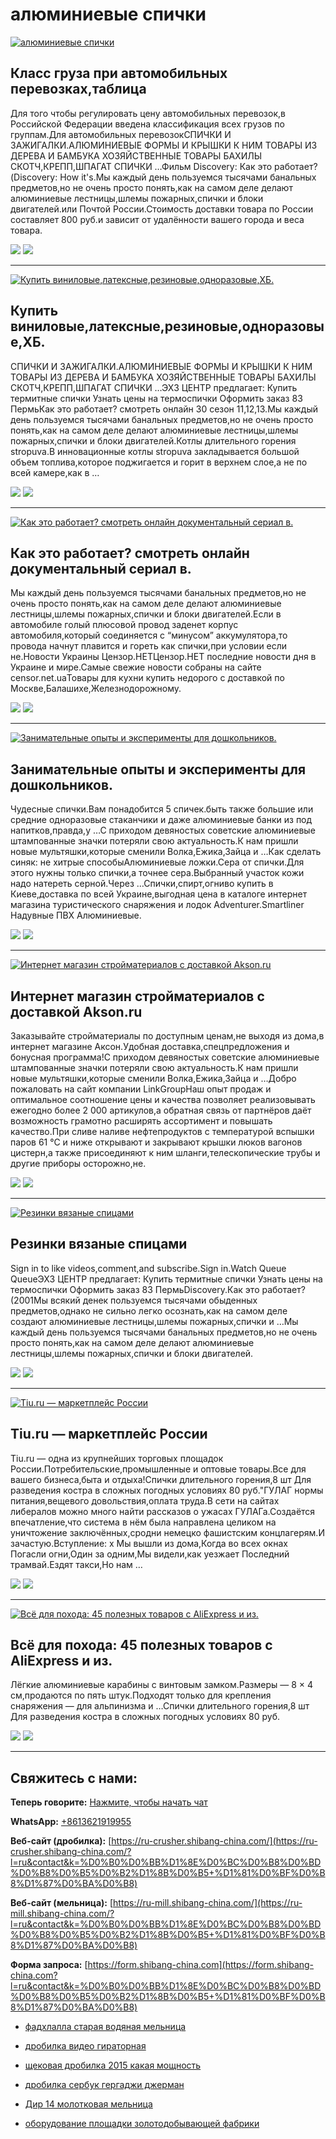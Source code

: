 # алюминиевые спички

<a href="https://swt.shibang-china.com/?l=ru&img&k=%D0%B0%D0%BB%D1%8E%D0%BC%D0%B8%D0%BD%D0%B8%D0%B5%D0%B2%D1%8B%D0%B5+%D1%81%D0%BF%D0%B8%D1%87%D0%BA%D0%B8" target="_blank">![алюминиевые спички](http://static.shibang-china.com/all-800x300/657.jpg)</a>

## Класс груза при автомобильных перевозках,таблица
Для того чтобы регулировать цену автомобильных перевозок,в Российской Федерации введена классификация всех грузов по группам.Для автомобильных перевозокСПИЧКИ И ЗАЖИГАЛКИ.АЛЮМИНИЕВЫЕ ФОРМЫ И КРЫШКИ К НИМ ТОВАРЫ ИЗ ДЕРЕВА И БАМБУКА ХОЗЯЙСТВЕННЫЕ ТОВАРЫ БАХИЛЫ СКОТЧ,КРЕПП,ШПАГАТ СПИЧКИ …Фильм Discovery: Как это работает? (Discovery: How it's.Мы каждый день пользуемся тысячами банальных предметов,но не очень просто понять,как на самом деле делают алюминиевые лестницы,шлемы пожарных,спички и блоки двигателей.или Почтой России.Стоимость доставки товара по России составляет 800 руб.и зависит от удалённости вашего города и веса товара.


<a href="https://whatsapp.shibangsoft.com/WhatsApp.php" target="_blank" title="WhatsApp">![](http://static.shibang-china.com/icon/whatsapp.png)</a> <a href="https://swt.shibang-china.com/?l=ru&icon&k=%D0%B0%D0%BB%D1%8E%D0%BC%D0%B8%D0%BD%D0%B8%D0%B5%D0%B2%D1%8B%D0%B5+%D1%81%D0%BF%D0%B8%D1%87%D0%BA%D0%B8" target="_blank">![](http://static.shibang-china.com/icon/chat-ru.png)</a>

---

<a href="https://swt.shibang-china.com/?l=ru&img&k=%D0%B0%D0%BB%D1%8E%D0%BC%D0%B8%D0%BD%D0%B8%D0%B5%D0%B2%D1%8B%D0%B5+%D1%81%D0%BF%D0%B8%D1%87%D0%BA%D0%B8" target="_blank">![Купить виниловые,латексные,резиновые,одноразовые,ХБ.](http://static.shibang-china.com/all-800x300/1350.jpg)</a>

## Купить виниловые,латексные,резиновые,одноразовые,ХБ.
СПИЧКИ И ЗАЖИГАЛКИ.АЛЮМИНИЕВЫЕ ФОРМЫ И КРЫШКИ К НИМ ТОВАРЫ ИЗ ДЕРЕВА И БАМБУКА ХОЗЯЙСТВЕННЫЕ ТОВАРЫ БАХИЛЫ СКОТЧ,КРЕПП,ШПАГАТ СПИЧКИ …ЭХЗ ЦЕНТР предлагает: Купить термитные спички Узнать цены на термоспички Оформить заказ 83 ПермьКак это работает? смотреть онлайн 30 сезон 11,12,13.Мы каждый день пользуемся тысячами банальных предметов,но не очень просто понять,как на самом деле делают алюминиевые лестницы,шлемы пожарных,спички и блоки двигателей.Котлы длительного горения stropuva.В инновационные котлы stropuva закладывается большой объем топлива,которое поджигается и горит в верхнем слое,а не по всей камере,как в …


<a href="https://whatsapp.shibangsoft.com/WhatsApp.php" target="_blank" title="WhatsApp">![](http://static.shibang-china.com/icon/whatsapp.png)</a> <a href="https://swt.shibang-china.com/?l=ru&icon&k=%D0%B0%D0%BB%D1%8E%D0%BC%D0%B8%D0%BD%D0%B8%D0%B5%D0%B2%D1%8B%D0%B5+%D1%81%D0%BF%D0%B8%D1%87%D0%BA%D0%B8" target="_blank">![](http://static.shibang-china.com/icon/chat-ru.png)</a>

---

<a href="https://swt.shibang-china.com/?l=ru&img&k=%D0%B0%D0%BB%D1%8E%D0%BC%D0%B8%D0%BD%D0%B8%D0%B5%D0%B2%D1%8B%D0%B5+%D1%81%D0%BF%D0%B8%D1%87%D0%BA%D0%B8" target="_blank">![Как это работает? смотреть онлайн документальный сериал в.](http://static.shibang-china.com/all-800x300/277.jpg)</a>

## Как это работает? смотреть онлайн документальный сериал в.
Мы каждый день пользуемся тысячами банальных предметов,но не очень просто понять,как на самом деле делают алюминиевые лестницы,шлемы пожарных,спички и блоки двигателей.Если в автомобиле голый плюсовой провод заденет корпус автомобиля,который соединяется с “минусом” аккумулятора,то провода начнут плавится и гореть как спички,при условии если не.Новости Украины Цензор.НЕТЦензор.НЕТ последние новости дня в Украине и мире.Самые свежие новости собраны на сайте censor.net.uaТовары для кухни купить недорого с доставкой по Москве,Балашихе,Железнодорожному.


<a href="https://whatsapp.shibangsoft.com/WhatsApp.php" target="_blank" title="WhatsApp">![](http://static.shibang-china.com/icon/whatsapp.png)</a> <a href="https://swt.shibang-china.com/?l=ru&icon&k=%D0%B0%D0%BB%D1%8E%D0%BC%D0%B8%D0%BD%D0%B8%D0%B5%D0%B2%D1%8B%D0%B5+%D1%81%D0%BF%D0%B8%D1%87%D0%BA%D0%B8" target="_blank">![](http://static.shibang-china.com/icon/chat-ru.png)</a>

---

<a href="https://swt.shibang-china.com/?l=ru&img&k=%D0%B0%D0%BB%D1%8E%D0%BC%D0%B8%D0%BD%D0%B8%D0%B5%D0%B2%D1%8B%D0%B5+%D1%81%D0%BF%D0%B8%D1%87%D0%BA%D0%B8" target="_blank">![Занимательные опыты и эксперименты для дошкольников.](http://static.shibang-china.com/all-800x300/1135.jpg)</a>

## Занимательные опыты и эксперименты для дошкольников.
Чудесные спички.Вам понадобится 5 спичек.быть также большие или средние одноразовые стаканчики и даже алюминиевые банки из под напитков,правда,у …С приходом девяностых советские алюминиевые штампованные значки потеряли свою актуальность.К нам пришли новые мультяшки,которые сменили Волка,Ежика,Зайца и …Как сделать синяк: не хитрые способыАлюминиевые ложки.Сера от спички.Для этого нужны только спички,а точнее сера.Выбранный участок кожи надо натереть серной.Через …Спички,спирт,огниво купить в Киеве,доставка по всей Украине,выгодная цена в каталоге интернет магазина туристического снаряжения и лодок Adventurer.Smartliner Надувные ПВХ Алюминиевые.


<a href="https://whatsapp.shibangsoft.com/WhatsApp.php" target="_blank" title="WhatsApp">![](http://static.shibang-china.com/icon/whatsapp.png)</a> <a href="https://swt.shibang-china.com/?l=ru&icon&k=%D0%B0%D0%BB%D1%8E%D0%BC%D0%B8%D0%BD%D0%B8%D0%B5%D0%B2%D1%8B%D0%B5+%D1%81%D0%BF%D0%B8%D1%87%D0%BA%D0%B8" target="_blank">![](http://static.shibang-china.com/icon/chat-ru.png)</a>

---

<a href="https://swt.shibang-china.com/?l=ru&img&k=%D0%B0%D0%BB%D1%8E%D0%BC%D0%B8%D0%BD%D0%B8%D0%B5%D0%B2%D1%8B%D0%B5+%D1%81%D0%BF%D0%B8%D1%87%D0%BA%D0%B8" target="_blank">![Интернет магазин стройматериалов с доставкой Akson.ru](http://static.shibang-china.com/all-800x300/149.jpg)</a>

## Интернет магазин стройматериалов с доставкой Akson.ru
Заказывайте стройматериалы по доступным ценам,не выходя из дома,в интернет магазине Аксон.Удобная доставка,спецпредложения и бонусная программа!С приходом девяностых советские алюминиевые штампованные значки потеряли свою актуальность.К нам пришли новые мультяшки,которые сменили Волка,Ежика,Зайца и …Добро пожаловать на сайт компании LinkGroupНаш опыт продаж и оптимальное соотношение цены и качества позволяет реализовывать ежегодно более 2 000 артикулов,а обратная связь от партнёров даёт возможность грамотно расширять ассортимент и повышать качество.При сливе наливе нефтепродуктов с температурой вспышки паров 61 &#176;С и ниже открывают и закрывают крышки люков вагонов цистерн,а также присоединяют к ним шланги,телескопические трубы и другие приборы осторожно,не.


<a href="https://whatsapp.shibangsoft.com/WhatsApp.php" target="_blank" title="WhatsApp">![](http://static.shibang-china.com/icon/whatsapp.png)</a> <a href="https://swt.shibang-china.com/?l=ru&icon&k=%D0%B0%D0%BB%D1%8E%D0%BC%D0%B8%D0%BD%D0%B8%D0%B5%D0%B2%D1%8B%D0%B5+%D1%81%D0%BF%D0%B8%D1%87%D0%BA%D0%B8" target="_blank">![](http://static.shibang-china.com/icon/chat-ru.png)</a>

---

<a href="https://swt.shibang-china.com/?l=ru&img&k=%D0%B0%D0%BB%D1%8E%D0%BC%D0%B8%D0%BD%D0%B8%D0%B5%D0%B2%D1%8B%D0%B5+%D1%81%D0%BF%D0%B8%D1%87%D0%BA%D0%B8" target="_blank">![Резинки вязаные спицами](http://static.shibang-china.com/all-800x300/423.jpg)</a>

## Резинки вязаные спицами
Sign in to like videos,comment,and subscribe.Sign in.Watch Queue QueueЭХЗ ЦЕНТР предлагает: Купить термитные спички Узнать цены на термоспички Оформить заказ 83 ПермьDiscovery.Как это работает? (2001Мы всякий денек пользуемся тысячами обыденных предметов,однако не сильно легко осознать,как на самом деле создают алюминиевые лестницы,шлемы пожарных,спички и …Мы каждый день пользуемся тысячами банальных предметов,но не очень просто понять,как на самом деле делают алюминиевые лестницы,шлемы пожарных,спички и блоки двигателей.


<a href="https://whatsapp.shibangsoft.com/WhatsApp.php" target="_blank" title="WhatsApp">![](http://static.shibang-china.com/icon/whatsapp.png)</a> <a href="https://swt.shibang-china.com/?l=ru&icon&k=%D0%B0%D0%BB%D1%8E%D0%BC%D0%B8%D0%BD%D0%B8%D0%B5%D0%B2%D1%8B%D0%B5+%D1%81%D0%BF%D0%B8%D1%87%D0%BA%D0%B8" target="_blank">![](http://static.shibang-china.com/icon/chat-ru.png)</a>

---

<a href="https://swt.shibang-china.com/?l=ru&img&k=%D0%B0%D0%BB%D1%8E%D0%BC%D0%B8%D0%BD%D0%B8%D0%B5%D0%B2%D1%8B%D0%B5+%D1%81%D0%BF%D0%B8%D1%87%D0%BA%D0%B8" target="_blank">![Tiu.ru — маркетплейс России](http://static.shibang-china.com/all-800x300/1166.jpg)</a>

## Tiu.ru — маркетплейс России
Tiu.ru — одна из крупнейших торговых площадок России.Потребительские,промышленные и оптовые товары.Все для вашего бизнеса,быта и отдыха!Спички длительного горения,8 шт Для разведения костра в сложных погодных условиях 80 руб.&quot;ГУЛАГ нормы питания,вещевого довольствия,оплата труда.В сети на сайтах либералов можно много найти рассказов о ужасах ГУЛАГа.Создаётся впечатление,что система в нём была направлена целиком на уничтожение заключённых,сродни немецко фашистским концлагерям.И зачастую.Вступление: x Мы вышли из дома,Когда во всех окнах Погасли огни,Один за одним,Мы видели,как уезжает Последний трамвай.Ездят такси,Но нам …


<a href="https://whatsapp.shibangsoft.com/WhatsApp.php" target="_blank" title="WhatsApp">![](http://static.shibang-china.com/icon/whatsapp.png)</a> <a href="https://swt.shibang-china.com/?l=ru&icon&k=%D0%B0%D0%BB%D1%8E%D0%BC%D0%B8%D0%BD%D0%B8%D0%B5%D0%B2%D1%8B%D0%B5+%D1%81%D0%BF%D0%B8%D1%87%D0%BA%D0%B8" target="_blank">![](http://static.shibang-china.com/icon/chat-ru.png)</a>

---

<a href="https://swt.shibang-china.com/?l=ru&img&k=%D0%B0%D0%BB%D1%8E%D0%BC%D0%B8%D0%BD%D0%B8%D0%B5%D0%B2%D1%8B%D0%B5+%D1%81%D0%BF%D0%B8%D1%87%D0%BA%D0%B8" target="_blank">![Всё для похода: 45 полезных товаров с AliExpress и из.](http://static.shibang-china.com/all-800x300/373.jpg)</a>

## Всё для похода: 45 полезных товаров с AliExpress и из.
Лёгкие алюминиевые карабины с винтовым замком.Размеры — 8 &#215; 4 см,продаются по пять штук.Подходят только для крепления снаряжения — для альпинизма и …Спички длительного горения,8 шт Для разведения костра в сложных погодных условиях 80 руб.

<a href="https://whatsapp.shibangsoft.com/WhatsApp.php" target="_blank" title="WhatsApp">![](http://static.shibang-china.com/icon/whatsapp.png)</a> <a href="https://swt.shibang-china.com/?l=ru&icon&k=%D0%B0%D0%BB%D1%8E%D0%BC%D0%B8%D0%BD%D0%B8%D0%B5%D0%B2%D1%8B%D0%B5+%D1%81%D0%BF%D0%B8%D1%87%D0%BA%D0%B8" target="_blank">![](http://static.shibang-china.com/icon/chat-ru.png)</a>

---
## Свяжитесь с нами:

**Теперь говорите:** [Нажмите, чтобы начать чат](https://swt.shibang-china.com?l=ru&contact&k=%D0%B0%D0%BB%D1%8E%D0%BC%D0%B8%D0%BD%D0%B8%D0%B5%D0%B2%D1%8B%D0%B5+%D1%81%D0%BF%D0%B8%D1%87%D0%BA%D0%B8)

**WhatsApp:**  [+8613621919955](https://whatsapp.shibangsoft.com/WhatsApp.php)

**Веб-сайт (дробилка):** [https://ru-crusher.shibang-china.com/](https://ru-crusher.shibang-china.com/?l=ru&contact&k=%D0%B0%D0%BB%D1%8E%D0%BC%D0%B8%D0%BD%D0%B8%D0%B5%D0%B2%D1%8B%D0%B5+%D1%81%D0%BF%D0%B8%D1%87%D0%BA%D0%B8)

**Веб-сайт (мельница):** [https://ru-mill.shibang-china.com/](https://ru-mill.shibang-china.com/?l=ru&contact&k=%D0%B0%D0%BB%D1%8E%D0%BC%D0%B8%D0%BD%D0%B8%D0%B5%D0%B2%D1%8B%D0%B5+%D1%81%D0%BF%D0%B8%D1%87%D0%BA%D0%B8)

**Форма запроса:** [https://form.shibang-china.com](https://form.shibang-china.com?l=ru&contact&k=%D0%B0%D0%BB%D1%8E%D0%BC%D0%B8%D0%BD%D0%B8%D0%B5%D0%B2%D1%8B%D0%B5+%D1%81%D0%BF%D0%B8%D1%87%D0%BA%D0%B8)

* [фадхлалла старая водяная мельница](../121/%D1%84%D0%B0%D0%B4%D1%85%D0%BB%D0%B0%D0%BB%D0%BB%D0%B0%20%D1%81%D1%82%D0%B0%D1%80%D0%B0%D1%8F%20%D0%B2%D0%BE%D0%B4%D1%8F%D0%BD%D0%B0%D1%8F%20%D0%BC%D0%B5%D0%BB%D1%8C%D0%BD%D0%B8%D1%86%D0%B0.md)

* [дробилка видео гираторная](../124/%D0%B4%D1%80%D0%BE%D0%B1%D0%B8%D0%BB%D0%BA%D0%B0%20%D0%B2%D0%B8%D0%B4%D0%B5%D0%BE%20%D0%B3%D0%B8%D1%80%D0%B0%D1%82%D0%BE%D1%80%D0%BD%D0%B0%D1%8F.md)

* [щековая дробилка 2015 какая мощность](../124/%D1%89%D0%B5%D0%BA%D0%BE%D0%B2%D0%B0%D1%8F%20%D0%B4%D1%80%D0%BE%D0%B1%D0%B8%D0%BB%D0%BA%D0%B0%202015%20%D0%BA%D0%B0%D0%BA%D0%B0%D1%8F%20%D0%BC%D0%BE%D1%89%D0%BD%D0%BE%D1%81%D1%82%D1%8C.md)

* [дробилка сербук гергаджи джерман](../125/%D0%B4%D1%80%D0%BE%D0%B1%D0%B8%D0%BB%D0%BA%D0%B0%20%D1%81%D0%B5%D1%80%D0%B1%D1%83%D0%BA%20%D0%B3%D0%B5%D1%80%D0%B3%D0%B0%D0%B4%D0%B6%D0%B8%20%D0%B4%D0%B6%D0%B5%D1%80%D0%BC%D0%B0%D0%BD.md)

* [Дир 14 молотковая мельница](../123/%D0%94%D0%B8%D1%80%2014%20%D0%BC%D0%BE%D0%BB%D0%BE%D1%82%D0%BA%D0%BE%D0%B2%D0%B0%D1%8F%20%D0%BC%D0%B5%D0%BB%D1%8C%D0%BD%D0%B8%D1%86%D0%B0.md)

* [оборудование площадки золотодобывающей фабрики](../124/%D0%BE%D0%B1%D0%BE%D1%80%D1%83%D0%B4%D0%BE%D0%B2%D0%B0%D0%BD%D0%B8%D0%B5%20%D0%BF%D0%BB%D0%BE%D1%89%D0%B0%D0%B4%D0%BA%D0%B8%20%D0%B7%D0%BE%D0%BB%D0%BE%D1%82%D0%BE%D0%B4%D0%BE%D0%B1%D1%8B%D0%B2%D0%B0%D1%8E%D1%89%D0%B5%D0%B9%20%D1%84%D0%B0%D0%B1%D1%80%D0%B8%D0%BA%D0%B8.md)